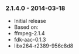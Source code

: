 
### 2.1.4.0 - 2014-03-18
  - Initial release
  - Based on:
   - ffmpeg-2.1.4
   - fdk-aac-0.1.3
   - libx264-r2389-956c8d8

 
